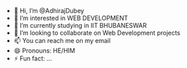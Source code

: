 - 👋 Hi, I’m @AdhirajDubey
- 👀 I’m interested in WEB DEVELOPMENT
- 🌱 I’m currently studying in IIT BHUBANESWAR
- 💞️ I’m looking to collaborate on Web Development projects
- 📫 You can reach me on my email
- 😄 Pronouns: HE/HIM
- ⚡ Fun fact: ...

<!---
Adhiraj170204/Adhiraj170204 is a ✨ special ✨ repository because its `README.md` (this file) appears on your GitHub profile.
You can click the Preview link to take a look at your changes.
--->
